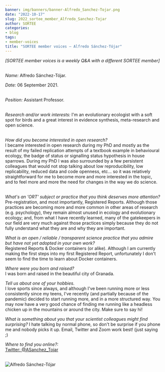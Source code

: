 ```yaml
---
banner: img/banners/banner-Alfredo_Sanchez-Tojar.png
date: "2022-10-17"
slug: 2022_sortee_member_Alfredo_Sanchez-Tojar
author: SORTEE
categories:
- blog
tags:
- member-voices
title: "SORTEE member voices – Alfredo Sánchez-Tójar" 
---
```



*[SORTEE member voices is a weekly Q&A with a different SORTEE member]*   
&nbsp;
&nbsp;

_Name:_ Alfredo Sánchez-Tójar.   

_Date:_ 06 September 2021.   
&nbsp;

_Position:_ Assistant Professor.   
&nbsp;

_Research and/or work interests:_ I'm an evolutionary ecologist with a soft spot for birds and a great interest in evidence synthesis, meta-research and open science.   
&nbsp;
&nbsp;

_How did you become interested in open research?_   
I became interested in open research during my PhD and mostly as the result of my failed replication attempts of a textbook example in behavioural ecology, the badge of status or signalling status hypothesis in house sparrows. During my PhD I was also surrounded by a few persistent colleagues that would not stop talking about low reproducibility, low replicability, reduced data and code openness, etc... so it was relatively straightforward for me to become more and more interested in the topic, and to feel more and more the need for changes in the way we do science. 
&nbsp;
&nbsp;

_What's an 'ORT' subject or practice that you think deserves more attention?_   
Pre-registration, and most importantly, Registered Reports. Although those practices are becoming more and more common in other areas of research (e.g. psychology), they remain almost unused in ecology and evolutionary ecology; and, from what I have recently learned, many of the gatekeepers in our field are very much against those practices simply because they do not fully understand what they are and why they are important. 
&nbsp;
&nbsp;

_What is an open / reliable / transparent science practice that you admire but have not yet adopted in your own work?_   
Registered Reports & Docker containers (or alike). Although I am currently making the first steps into my first Registered Report, unfortunately I don't seem to find the time to learn about Docker containers.
&nbsp;
&nbsp;

_Where were you born and raised?_   
I was born and raised in the beautiful city of Granada.
&nbsp;
&nbsp;

_Tell us about one of your hobbies._   
I love sports since always, and although I've been running more or less consistently since my teens, I've recently (and partially because of the pandemic) decided to start running more, and in a more structured way. You may now have a very good chance of finding me running like a headless chicken up in the mountains or around the city. Make sure to say hi!
&nbsp;
&nbsp;

_What is something about you that your scientist colleagues might find surprising?_ 
I hate talking by normal phone, so don't be surprise if you phone me and nobody picks it up. Email, Twitter and Zoom work best! (just saying ;)
&nbsp;
&nbsp;

_Where to find you online?:_   
[Twitter: @ASanchez_Tojar](https://twitter.com/ASanchez_Tojar)   
&nbsp;
&nbsp;


![Alfredo Sánchez-Tójar](/blog/images/Alfredo_Sanchez-Tojar.png)    
&nbsp;